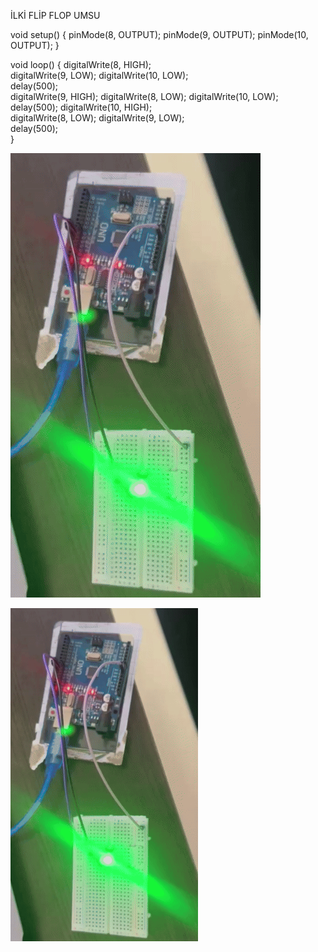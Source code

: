 İLKİ FLİP FLOP UMSU 

void setup() {
  pinMode(8, OUTPUT);
  pinMode(9, OUTPUT);
  pinMode(10, OUTPUT);
}


void loop() {
  digitalWrite(8, HIGH);                      
  digitalWrite(9, LOW);
  digitalWrite(10, LOW);   
  delay(500);                           
  digitalWrite(9, HIGH);
  digitalWrite(8, LOW);
  digitalWrite(10, LOW);   
  delay(500); 
  digitalWrite(10, HIGH);                      
  digitalWrite(8, LOW);
  digitalWrite(9, LOW);   
  delay(500);                  
}

![Led GIF](gifler/flipflop.gif)

<img src="gifler/flipflop.gif" width="300">







